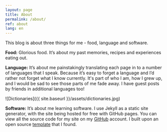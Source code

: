 ```yaml
---
layout: page
title: About
permalink: /about/
ref: about
lang: en
---
```


This blog is about three things for me - food, language and software.

**Food:** Glorious food. It’s about my past memories, recipes and experiences eating out.

**Language:** It’s about me painstakingly translating each page in to a number of languages that I speak. Because it’s easy to forget a language and I’d rather not forget what I know currently. It's part of who I am, how I grew up, and I would be sad to see those parts of me fade away. I have guest posts by friends in additional languages too!

![Dictionaries]({{ site.baseurl }}/assets/dictionaries.jpg)

**Software:** It’s about me learning software. I use Jekyll as a static site generator, with the site being hosted for free with GitHub pages. You can view all the source code for my site on my [GitHub](https://github.com/zojasavkovic) account. I built upon an open source [template](http://www.sylvaindurand.org/making-jekyll-multilingual/) that I found.
